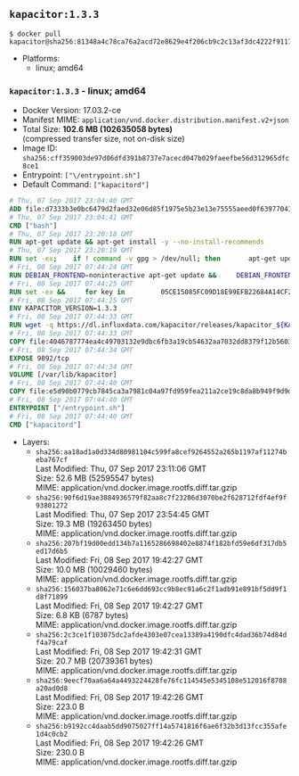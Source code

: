 ## `kapacitor:1.3.3`

```console
$ docker pull kapacitor@sha256:81348a4c78ca76a2acd72e8629e4f206cb9c2c13af3dc4222f9117f2a97d032a
```

-	Platforms:
	-	linux; amd64

### `kapacitor:1.3.3` - linux; amd64

-	Docker Version: 17.03.2-ce
-	Manifest MIME: `application/vnd.docker.distribution.manifest.v2+json`
-	Total Size: **102.6 MB (102635058 bytes)**  
	(compressed transfer size, not on-disk size)
-	Image ID: `sha256:cff359003de97d06dfd391b8737e7acecd047b029faeefbe56d312965dfc8ce1`
-	Entrypoint: `["\/entrypoint.sh"]`
-	Default Command: `["kapacitord"]`

```dockerfile
# Thu, 07 Sep 2017 23:04:40 GMT
ADD file:d7333b3e0bc6479d2faed32e06d85f1975e5b23e13e75555aeed0f639770413b in / 
# Thu, 07 Sep 2017 23:04:41 GMT
CMD ["bash"]
# Thu, 07 Sep 2017 23:20:18 GMT
RUN apt-get update && apt-get install -y --no-install-recommends 		ca-certificates 		curl 		wget 	&& rm -rf /var/lib/apt/lists/*
# Thu, 07 Sep 2017 23:20:19 GMT
RUN set -ex; 	if ! command -v gpg > /dev/null; then 		apt-get update; 		apt-get install -y --no-install-recommends 			gnupg2 			dirmngr 		; 		rm -rf /var/lib/apt/lists/*; 	fi
# Fri, 08 Sep 2017 07:44:24 GMT
RUN DEBIAN_FRONTEND=noninteractive apt-get update &&     DEBIAN_FRONTEND=noninteractive apt-get install -y bash-completion &&     awk 'f{if(sub(/^#/,"",$0)==0){f=0}};/^# enable bash completion/{f=1};{print;}' /etc/bash.bashrc > /etc/bash.bashrc.new &&     mv /etc/bash.bashrc.new /etc/bash.bashrc
# Fri, 08 Sep 2017 07:44:25 GMT
RUN set -ex &&     for key in         05CE15085FC09D18E99EFB22684A14CF2582E0C5 ;     do         gpg --keyserver ha.pool.sks-keyservers.net --recv-keys "$key" ||         gpg --keyserver pgp.mit.edu --recv-keys "$key" ||         gpg --keyserver keyserver.pgp.com --recv-keys "$key" ;     done
# Fri, 08 Sep 2017 07:44:25 GMT
ENV KAPACITOR_VERSION=1.3.3
# Fri, 08 Sep 2017 07:44:33 GMT
RUN wget -q https://dl.influxdata.com/kapacitor/releases/kapacitor_${KAPACITOR_VERSION}_amd64.deb.asc &&     wget -q https://dl.influxdata.com/kapacitor/releases/kapacitor_${KAPACITOR_VERSION}_amd64.deb &&     gpg --batch --verify kapacitor_${KAPACITOR_VERSION}_amd64.deb.asc kapacitor_${KAPACITOR_VERSION}_amd64.deb &&     dpkg -i kapacitor_${KAPACITOR_VERSION}_amd64.deb &&     rm -f kapacitor_${KAPACITOR_VERSION}_amd64.deb*
# Fri, 08 Sep 2017 07:44:33 GMT
COPY file:4046787774ea4c49703132e9dbc6fb3a19cb54632aa7032dd8379f12b56034d9 in /etc/kapacitor/kapacitor.conf 
# Fri, 08 Sep 2017 07:44:34 GMT
EXPOSE 9092/tcp
# Fri, 08 Sep 2017 07:44:34 GMT
VOLUME [/var/lib/kapacitor]
# Fri, 08 Sep 2017 07:44:40 GMT
COPY file:e5d90b0779cb7845ca3a7981c04a97fd959fea211a2ce19c8da8b949f9d9d04c in /entrypoint.sh 
# Fri, 08 Sep 2017 07:44:40 GMT
ENTRYPOINT ["/entrypoint.sh"]
# Fri, 08 Sep 2017 07:44:40 GMT
CMD ["kapacitord"]
```

-	Layers:
	-	`sha256:aa18ad1a0d334d80981104c599fa8cef9264552a265b1197af11274beba767cf`  
		Last Modified: Thu, 07 Sep 2017 23:11:06 GMT  
		Size: 52.6 MB (52595547 bytes)  
		MIME: application/vnd.docker.image.rootfs.diff.tar.gzip
	-	`sha256:90f6d19ae3884936579f82aa8c7f23286d3070be2f628712fdf4ef9f93801272`  
		Last Modified: Thu, 07 Sep 2017 23:54:45 GMT  
		Size: 19.3 MB (19263450 bytes)  
		MIME: application/vnd.docker.image.rootfs.diff.tar.gzip
	-	`sha256:207bf19d00edd134b7a1165286698402e8874f182bfd59e6df317db5ed17d6b5`  
		Last Modified: Fri, 08 Sep 2017 19:42:27 GMT  
		Size: 10.0 MB (10029460 bytes)  
		MIME: application/vnd.docker.image.rootfs.diff.tar.gzip
	-	`sha256:156037ba8062e71c6e6dd693cc9b8ec91a6c2f1adb91e891bf5dd9f1d8f71899`  
		Last Modified: Fri, 08 Sep 2017 19:42:27 GMT  
		Size: 6.8 KB (6787 bytes)  
		MIME: application/vnd.docker.image.rootfs.diff.tar.gzip
	-	`sha256:2c3ce1f103075dc2afde4303e07cea13389a4190dfc4dad36b74d84df4a79caf`  
		Last Modified: Fri, 08 Sep 2017 19:42:31 GMT  
		Size: 20.7 MB (20739361 bytes)  
		MIME: application/vnd.docker.image.rootfs.diff.tar.gzip
	-	`sha256:9eecf70aa6a64a4493224428fe76fc114545e5345108e512016f8708a20ad0d8`  
		Last Modified: Fri, 08 Sep 2017 19:42:26 GMT  
		Size: 223.0 B  
		MIME: application/vnd.docker.image.rootfs.diff.tar.gzip
	-	`sha256:b9192cc4daab5dd9075027ff14a5741816f6ae6f32b3d13fcc355afe1d4c0cb2`  
		Last Modified: Fri, 08 Sep 2017 19:42:26 GMT  
		Size: 230.0 B  
		MIME: application/vnd.docker.image.rootfs.diff.tar.gzip
